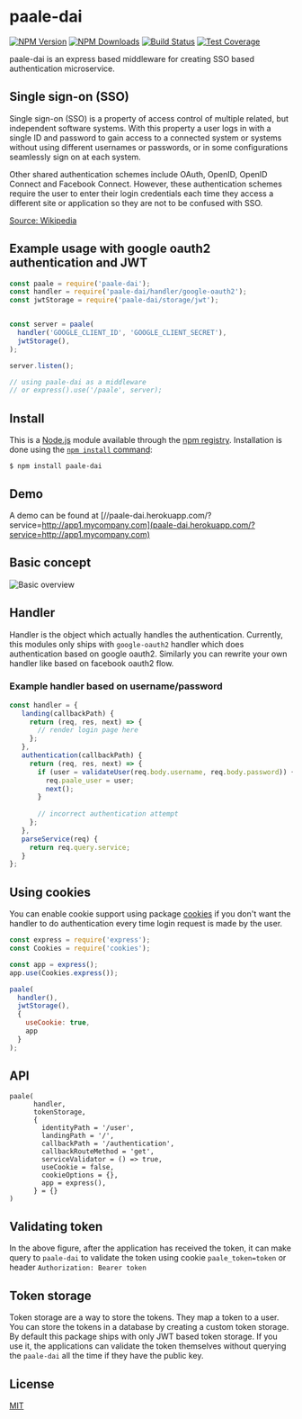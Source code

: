 paale-dai
=======================
[![NPM Version][npm-image]][npm-url]
[![NPM Downloads][downloads-image]][downloads-url]
[![Build Status][travis-image]][travis-url]
[![Test Coverage][coveralls-image]][coveralls-url]

paale-dai is an express based middleware for creating SSO based authentication microservice.

## Single sign-on (SSO)
Single sign-on (SSO) is a property of access control of multiple related, but independent software systems. With this property a user logs in with a single ID and password to gain access to a connected system or systems without using different usernames or passwords, or in some configurations seamlessly sign on at each system.

Other shared authentication schemes include OAuth, OpenID, OpenID Connect and Facebook Connect. However, these authentication schemes require the user to enter their login credentials each time they access a different site or application so they are not to be confused with SSO.

[Source: Wikipedia](https://en.wikipedia.org/wiki/Single_sign-on)

## Example usage with google oauth2 authentication and JWT
```js
const paale = require('paale-dai');
const handler = require('paale-dai/handler/google-oauth2');
const jwtStorage = require('paale-dai/storage/jwt');


const server = paale(
  handler('GOOGLE_CLIENT_ID', 'GOOGLE_CLIENT_SECRET'),
  jwtStorage(),
);

server.listen();

// using paale-dai as a middleware
// or express().use('/paale', server); 
```

## Install

This is a [Node.js](https://nodejs.org/en/) module available through the
[npm registry](https://www.npmjs.com/). Installation is done using the
[`npm install` command](https://docs.npmjs.com/getting-started/installing-npm-packages-locally):


```
$ npm install paale-dai
```

## Demo
A demo can be found at [//paale-dai.herokuapp.com/?service=http://app1.mycompany.com](paale-dai.herokuapp.com/?service=http://app1.mycompany.com)

## Basic concept
![Basic overview](https://cdn.rawgit.com/IntroCept/paale-dai/18aa95e08c0620ff63778eaae82174fdd54aaa4e/docs/basic-flow.svg)

## Handler
Handler is the object which actually handles the authentication. Currently, this modules only ships with `google-oauth2` handler which does authentication based on google oauth2. Similarly you can rewrite your own handler like based on facebook oauth2 flow.
 
### Example handler based on username/password
```js
const handler = {
   landing(callbackPath) {
     return (req, res, next) => {
       // render login page here
     };
   },
   authentication(callbackPath) {
     return (req, res, next) => {
       if (user = validateUser(req.body.username, req.body.password)) {
         req.paale_user = user;
         next();
       }
       
       // incorrect authentication attempt
     };
   },   
   parseService(req) {
     return req.query.service;
   }
};
``` 


## Using cookies
You can enable cookie support using package [cookies](cookie-package) if you don't want the handler to do authentication every time login request is made by the user.

```js
const express = require('express'); 
const Cookies = require('cookies');

const app = express();
app.use(Cookies.express());

paale(
  handler(),
  jwtStorage(),
  {
    useCookie: true,
    app
  }
);
```

## API
```
paale(
      handler,
      tokenStorage,
      {
        identityPath = '/user',
        landingPath = '/',
        callbackPath = '/authentication',
        callbackRouteMethod = 'get',
        serviceValidator = () => true,
        useCookie = false,
        cookieOptions = {},
        app = express(),
      } = {}
)
```

## Validating token
In the above figure, after the application has received the token, it can make query to `paale-dai` to validate the token using cookie `paale_token=token` or header `Authorization: Bearer token`


## Token storage
Token storage are a way to store the tokens. They map a token to a user. You can store the tokens in a database by creating a custom token storage. 
By default this package ships with only JWT based token storage. If you use it, the applications can validate the token themselves without querying the `paale-dai` all the time if they have the public key.

## License

[MIT](LICENSE)

[npm-image]: https://img.shields.io/npm/v/paale-dai.svg
[npm-url]: https://npmjs.org/package/paale-dai
[coveralls-image]: https://coveralls.io/repos/github/IntroCept/paale-dai/badge.svg?branch=master
[coveralls-url]: https://coveralls.io/github/IntroCept/paale-dai?branch=master
[downloads-image]: https://img.shields.io/npm/dm/paale-dai.svg
[downloads-url]: https://npmjs.org/package/paale-dai
[travis-image]: https://travis-ci.org/IntroCept/paale-dai.svg?branch=master
[travis-url]: https://travis-ci.org/IntroCept/paale-dai
[cookie-package]: https://npmjs.org/package/cookies


